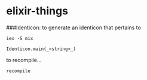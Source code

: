 # elixir-things

###Identicon:
to generate an identicon that pertains to _<string>_

```
iex -S mix
```

```
Identicon.main(_<string>_)
```

to recompile...

```
recompile
```